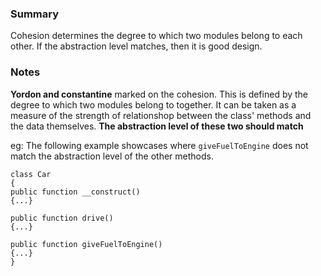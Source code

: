 ### Summary
Cohesion determines the degree to which two modules belong to each other. If the abstraction level matches, then it is good design.

### Notes

**Yordon and constantine** marked on the cohesion. This is defined by the degree to which two modules belong to together. It can be taken as a measure of the strength of relationshop between the class' methods and the data themselves. **The abstraction level of these two should match**

eg: The following example showcases where `giveFuelToEngine` does not match the abstraction level of the other methods.
```
class Car  
{  
public function __construct()  
{...}  
  
public function drive()  
{...}  
  
public function giveFuelToEngine()  
{...}  
}
```

